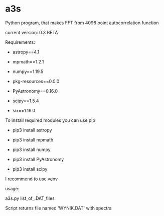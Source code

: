 # a3s
Python program, that makes FFT from 4096 point autocorrelation function

current version: 0.3 BETA

Requirements:

- astropy==4.1

- mpmath==1.2.1

- numpy==1.19.5

- pkg-resources==0.0.0

- PyAstronomy==0.16.0

- scipy==1.5.4

- six==1.16.0


To install required modules you can use pip

- pip3 install astropy

- pip3 install mpmath

- pip3 install numpy

- pip3 install PyAstronomy

- pip3 install scipy


I recommend to use venv


usage:

a3s.py list_of_.DAT_files


Script returns file named 'WYNIK.DAT' with spectra
